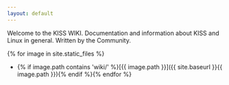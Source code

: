 ```yaml
---
layout: default
---
```


Welcome to the KISS WIKI. Documentation and information about KISS and Linux in general. Written by the Community.

{% for image in site.static_files %}
* {% if image.path contains 'wiki/' %}[{{ image.path }}]({{ site.baseurl }}{{ image.path }}){% endif %}{% endfor %}
